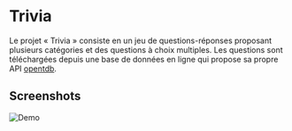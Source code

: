 # Trivia

Le projet « Trivia » consiste en un jeu de questions-réponses proposant plusieurs catégories et des questions à choix multiples. Les questions sont téléchargées depuis une base de données en ligne qui propose sa propre API [opentdb](https://opentdb.com/).

## Screenshots

![Demo](Trivia.gif)
